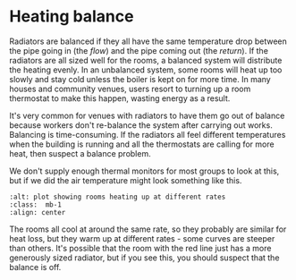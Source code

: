 # Heating balance

Radiators are balanced if they all have the same temperature drop between the pipe going in (the *flow*) and the pipe coming out (the *return*).  If the radiators are all sized well for the rooms, a balanced system will distribute the heating evenly.  In an unbalanced system, some rooms will heat up too slowly and stay cold unless the boiler is kept on for more time.  In many houses and community venues, users resort to turning up a room thermostat to make this happen, wasting energy as a result.

 It's very common for venues with radiators to have them go out of balance because workers don't re-balance the system after carrying out works.  Balancing is time-consuming.  If the radiators all feel different temperatures when the building is running and all the thermostats are calling for more heat, then suspect a balance problem.

We don't supply enough thermal monitors for most groups to look at this, but if we did the air temperature might look something like this.

```{image} /images/plot-screenshots/balance.png
:alt: plot showing rooms heating up at different rates
:class:  mb-1
:align: center
```
The rooms all cool at around the same rate, so they probably are similar for heat loss, but they warm up at different rates - some curves are steeper than others.  It's possible that the room with the red line just has a more generously sized radiator, but if you see this, you should suspect that the balance is off.  


